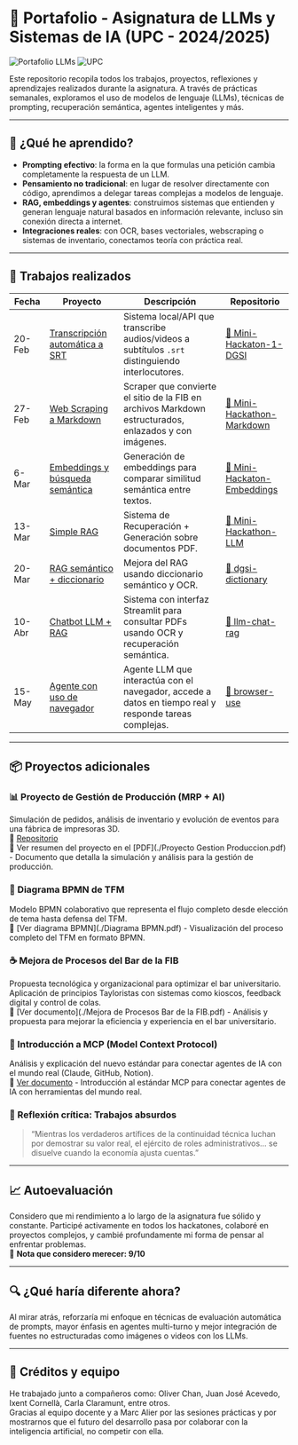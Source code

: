 # 📘 Portafolio - Asignatura de LLMs y Sistemas de IA (UPC - 2024/2025)

![Portafolio LLMs](https://img.shields.io/badge/LLMs-IA-blueviolet)
![UPC](https://img.shields.io/badge/UPC-MEI-informational)

Este repositorio recopila todos los trabajos, proyectos, reflexiones y aprendizajes realizados durante la asignatura. A través de prácticas semanales, exploramos el uso de modelos de lenguaje (LLMs), técnicas de prompting, recuperación semántica, agentes inteligentes y más.

---

## 🧠 ¿Qué he aprendido?

- **Prompting efectivo**: la forma en la que formulas una petición cambia completamente la respuesta de un LLM.
- **Pensamiento no tradicional**: en lugar de resolver directamente con código, aprendimos a delegar tareas complejas a modelos de lenguaje.
- **RAG, embeddings y agentes**: construimos sistemas que entienden y generan lenguaje natural basados en información relevante, incluso sin conexión directa a internet.
- **Integraciones reales**: con OCR, bases vectoriales, webscraping o sistemas de inventario, conectamos teoría con práctica real.

---

## 📁 Trabajos realizados

| Fecha  | Proyecto                                                                                             | Descripción                                                                                            | Repositorio                                                                                             |
| ------ | ---------------------------------------------------------------------------------------------------- | ------------------------------------------------------------------------------------------------------ | ------------------------------------------------------------------------------------------------------- |
| 20-Feb | [Transcripción automática a SRT](https://github.com/Jofrix98UPC/Mini-Hackaton-1-DGSI)                | Sistema local/API que transcribe audios/videos a subtítulos `.srt` distinguiendo interlocutores.       | [🔗 Mini-Hackaton-1-DGSI](https://github.com/Jofrix98UPC/Mini-Hackaton-1-DGSI)                          |
| 27-Feb | [Web Scraping a Markdown](https://github.com/carlos-andres-rodriguez-torres/Mini-Hackathon-Markdown) | Scraper que convierte el sitio de la FIB en archivos Markdown estructurados, enlazados y con imágenes. | [🔗 Mini-Hackathon-Markdown](https://github.com/carlos-andres-rodriguez-torres/Mini-Hackathon-Markdown) |
| 6-Mar  | [Embeddings y búsqueda semántica](https://github.com/ro-carlos/Mini-Hackaton-Embeddings)             | Generación de embeddings para comparar similitud semántica entre textos.                               | [🔗 Mini-Hackaton-Embeddings](https://github.com/ro-carlos/Mini-Hackaton-Embeddings)                    |
| 13-Mar | [Simple RAG](https://github.com/ochand-upc/Mini-Hackathon-LLM)                                       | Sistema de Recuperación + Generación sobre documentos PDF.                                             | [🔗 Mini-Hackathon-LLM](https://github.com/ochand-upc/Mini-Hackathon-LLM)                               |
| 20-Mar | [RAG semántico + diccionario](https://github.com/icorn1/dgsi-dictionary)                             | Mejora del RAG usando diccionario semántico y OCR.                                                     | [🔗 dgsi-dictionary](https://github.com/icorn1/dgsi-dictionary)                                         |
| 10-Abr | [Chatbot LLM + RAG](https://github.com/ochand-upc/llm-chat-rag)                                      | Sistema con interfaz Streamlit para consultar PDFs usando OCR y recuperación semántica.                | [🔗 llm-chat-rag](https://github.com/ochand-upc/llm-chat-rag)                                           |
| 15-May | [Agente con uso de navegador](https://github.com/ro-carlos/browser-use)                              | Agente LLM que interactúa con el navegador, accede a datos en tiempo real y responde tareas complejas. | [🔗 browser-use](https://github.com/ro-carlos/browser-use)                                              |

---

## 📦 Proyectos adicionales

### 📊 Proyecto de Gestión de Producción (MRP + AI)

Simulación de pedidos, análisis de inventario y evolución de eventos para una fábrica de impresoras 3D.  
🔗 [Repositorio](https://github.com/ro-carlos/produccion-impresoras)  
📝 Ver resumen del proyecto en el [PDF](./Proyecto Gestion Produccion.pdf) - Documento que detalla la simulación y análisis para la gestión de producción.

### 🧩 Diagrama BPMN de TFM

Modelo BPMN colaborativo que representa el flujo completo desde elección de tema hasta defensa del TFM.  
📄 [Ver diagrama BPMN](./Diagrama BPMN.pdf) - Visualización del proceso completo del TFM en formato BPMN.

### ☕ Mejora de Procesos del Bar de la FIB

Propuesta tecnológica y organizacional para optimizar el bar universitario. Aplicación de principios Tayloristas con sistemas como kioscos, feedback digital y control de colas.  
📄 [Ver documento](./Mejora de Procesos Bar de la FIB.pdf) - Análisis y propuesta para mejorar la eficiencia y experiencia en el bar universitario.

### 📡 Introducción a MCP (Model Context Protocol)

Análisis y explicación del nuevo estándar para conectar agentes de IA con el mundo real (Claude, GitHub, Notion).  
📄 [Ver documento](./MCP.pdf) - Introducción al estándar MCP para conectar agentes de IA con herramientas del mundo real.

### 💭 Reflexión crítica: Trabajos absurdos

> “Mientras los verdaderos artífices de la continuidad técnica luchan por demostrar su valor real, el ejército de roles administrativos… se disuelve cuando la economía ajusta cuentas.”

---

## 📈 Autoevaluación

Considero que mi rendimiento a lo largo de la asignatura fue sólido y constante. Participé activamente en todos los hackatones, colaboré en proyectos complejos, y cambié profundamente mi forma de pensar al enfrentar problemas.  
💯 **Nota que considero merecer: 9/10**

---

## 🔍 ¿Qué haría diferente ahora?

Al mirar atrás, reforzaría mi enfoque en técnicas de evaluación automática de prompts, mayor énfasis en agentes multi-turno y mejor integración de fuentes no estructuradas como imágenes o videos con los LLMs.

---

## 🙌 Créditos y equipo

He trabajado junto a compañeros como: Oliver Chan, Juan José Acevedo, Ixent Cornellà, Carla Claramunt, entre otros.  
Gracias al equipo docente y a Marc Alier por las sesiones prácticas y por mostrarnos que el futuro del desarrollo pasa por colaborar con la inteligencia artificial, no competir con ella.
